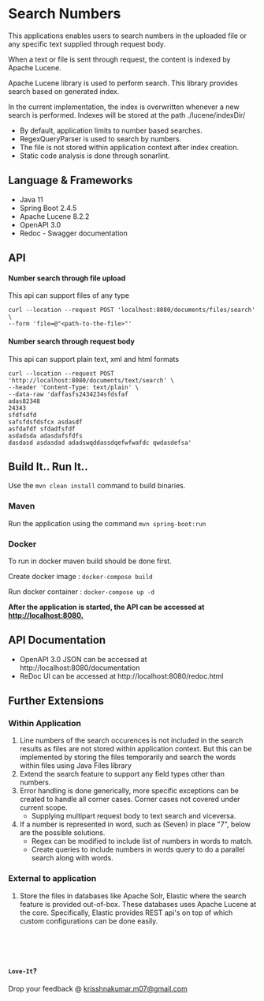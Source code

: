 # Search Numbers

This applications enables users to search numbers in the uploaded file or any specific text supplied through request body.

When a text or file is sent through request, the content is indexed by Apache Lucene. 

Apache Lucene library is used to perform search. This library provides search based on generated index.

In the current implementation, the index is overwritten whenever a new search is performed.
Indexes will be stored at the path ./lucene/indexDir/

* By default, application limits to number based searches.
* RegexQueryParser is used to search by numbers.
* The file is not stored within application context after index creation.
* Static code analysis is done through sonarlint.

## Language & Frameworks

* Java 11
* Spring Boot 2.4.5
* Apache Lucene 8.2.2
* OpenAPI 3.0
* Redoc - Swagger documentation

## API

#### Number search through file upload
This api can support files of any type
```curl
curl --location --request POST 'localhost:8080/documents/files/search' \
--form 'file=@"<path-to-the-file>"'
```
#### Number search through request body
This api can support plain text, xml and html formats
```curl
curl --location --request POST 'http://localhost:8080/documents/text/search' \
--header 'Content-Type: text/plain' \
--data-raw 'daffasfs2434234sfdsfaf
adas82348
24343
sfdfsdfd 
safsfdsfdsfcx asdasdf
asfdafdf sfdadfsfdf
asdadsda adasdafsfdfs
dasdasd asdasdad adadswqddassdqefwfwafdc qwdasdefsa'
```

## Build It.. Run It..

Use the ```mvn clean install``` command to build binaries.


### Maven
Run the application using the command ```mvn spring-boot:run```


### Docker

To run in docker maven build should be done first.

Create docker image  : ```docker-compose build```

Run docker container   : ```docker-compose up -d```



<b>After the application is started, the API can be accessed at <a href="http://localhost:8080"> http://localhost:8080.</a></b>


## API Documentation

* OpenAPI 3.0 JSON can be accessed at http://localhost:8080/documentation
* ReDoc UI can be accessed at http://localhost:8080/redoc.html

## Further Extensions

### Within Application
1. Line numbers of the search occurences is not included in the search results as files
   are not stored within application context.
   But this can be implemented by storing the files temporarily and search the words within files using Java Files library<br>
2. Extend the search feature to support any field types other than numbers.
3. Error handling is done generically, more specific exceptions can be created to handle all corner cases.
   Corner cases not covered under current scope.
   - Supplying multipart request body to text search and viceversa.
4. If a number is represented in word, such as (Seven) in place "7", below are the possible solutions.
   - Regex can be modified to include list of numbers in words to match.
   - Create queries to  include numbers in words query to do a parallel search along with words.
   
### External to application
1. Store the files in databases like Apache Solr, Elastic where the search feature is provided out-of-box. 
   These databases uses Apache Lucene at the core. Specifically, Elastic provides REST api's on top of which 
   custom configurations can be done easily. 

<br/>
<br/>
<br/>

#### ```Love-It```?

Drop your feedback @ <a href= "krisshnakumar.m07@gmail.com">krisshnakumar.m07@gmail.com </a>
